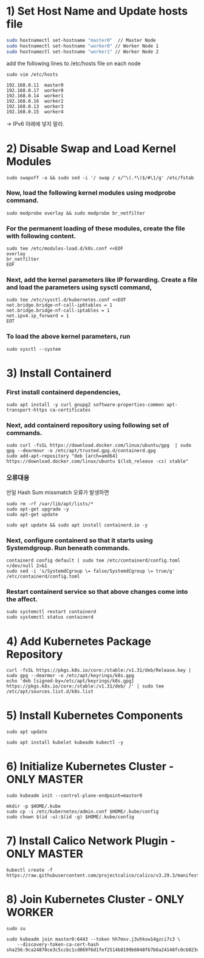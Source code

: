 # 1) Set Host Name and Update hosts file
```bash
sudo hostnamectl set-hostname "master0"  // Master Node  
sudo hostnamectl set-hostname "worker0" // Worker Node 1  
sudo hostnamectl set-hostname "worker1" // Worker Node 2  
```


add the following lines to /etc/hosts file on each node  
```
sudo vim /etc/hosts
```

```
192.168.0.11  master0  
192.168.0.17  worker0  
192.168.0.14  worker1  
192.168.0.16  worker2  
192.168.0.13  worker3  
192.168.0.15  worker4
```
-> IPv6 아래에 넣지 말라.  


# 2) Disable Swap and Load Kernel Modules
```
sudo swapoff -a && sudo sed -i '/ swap / s/^\(.*\)$/#\1/g' /etc/fstab  
```

### Now, load the following kernel modules using modprobe command.
```
sudo modprobe overlay && sudo modprobe br_netfilter  
```

### For the permanent loading of these modules, create the file with following content.
```
sudo tee /etc/modules-load.d/k8s.conf <<EOF
overlay
br_netfilter
EOF
```

### Next, add the kernel parameters like IP forwarding. Create a file and load the parameters using sysctl command,
```
sudo tee /etc/sysctl.d/kubernetes.conf <<EOT
net.bridge.bridge-nf-call-ip6tables = 1
net.bridge.bridge-nf-call-iptables = 1
net.ipv4.ip_forward = 1
EOT
```

### To load the above kernel parameters, run
```
sudo sysctl --system  
```

# 3) Install Containerd
### First install containerd dependencies,
```
sudo apt install -y curl gnupg2 software-properties-common apt-transport-https ca-certificates
```

### Next, add containerd repository using following set of commands.
```
sudo curl -fsSL https://download.docker.com/linux/ubuntu/gpg  | sudo gpg --dearmour -o /etc/apt/trusted.gpg.d/containerd.gpg
sudo add-apt-repository "deb [arch=amd64] https://download.docker.com/linux/ubuntu $(lsb_release -cs) stable"
```

### 오류대응
만일 Hash Sum missmatch 오류가 발생하면
```
sudo rm -rf /var/lib/apt/lists/*
sudo apt-get upgrade -y
sudo apt-get update
```

```
sudo apt update && sudo apt install containerd.io -y
```

### Next, configure containerd so that it starts using Systemdgroup. Run beneath commands.
```
containerd config default | sudo tee /etc/containerd/config.toml >/dev/null 2>&1
sudo sed -i 's/SystemdCgroup \= false/SystemdCgroup \= true/g' /etc/containerd/config.toml
```
### Restart containerd service so that above changes come into the affect.
```
sudo systemctl restart containerd
sudo systemctl status containerd
```

# 4) Add Kubernetes Package Repository
```
curl -fsSL https://pkgs.k8s.io/core:/stable:/v1.31/deb/Release.key | sudo gpg --dearmor -o /etc/apt/keyrings/k8s.gpg
echo 'deb [signed-by=/etc/apt/keyrings/k8s.gpg] https://pkgs.k8s.io/core:/stable:/v1.31/deb/ /' | sudo tee /etc/apt/sources.list.d/k8s.list
```

# 5) Install Kubernetes Components
```
sudo apt update
```

```
sudo apt install kubelet kubeadm kubectl -y
```

# 6) Initialize Kubernetes Cluster - ONLY MASTER
```
sudo kubeadm init --control-plane-endpoint=master0
```

```
mkdir -p $HOME/.kube
sudo cp -i /etc/kubernetes/admin.conf $HOME/.kube/config
sudo chown $(id -u):$(id -g) $HOME/.kube/config
```

# 7) Install Calico Network Plugin - ONLY MASTER
```
kubectl create -f https://raw.githubusercontent.com/projectcalico/calico/v3.29.3/manifests/calico.yaml
```

# 8) Join Kubernetes Cluster - ONLY WORKER
```
sudo su
```

```
sudo kubeadm join master0:6443 --token hh7mxv.j3uhkvw14gzci7c3 \
	--discovery-token-ca-cert-hash sha256:9ca24870ce3c5ccbc1cd069f6d1fef2514b0199b6048f67b6a24148fc0cb023d
```
